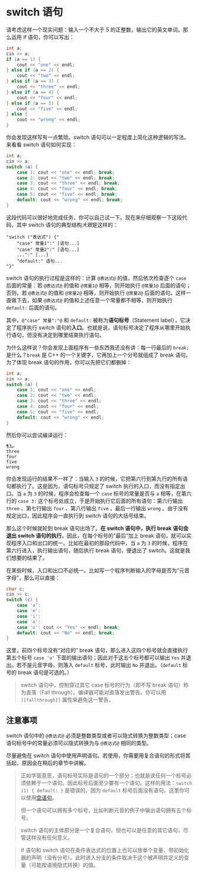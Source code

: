 # switch 语句

请考虑这样一个现实问题：输入一个不大于 5 的正整数，输出它的英文单词。那么运用 if 语句，你可以写出：
```cpp
int a;
cin >> a;
if (a == 1) {
    cout << "one" << endl;
} else if (a == 2) {
    cout << "two" << endl;
} else if (a == 3) {
    cout << "three" << endl;
} else if (a == 4) {
    cout << "four" << endl;
} else if (a == 5) {
    cout << "five" << endl;
} else {
    cout << "wrong" << endl;
}
```
你会发现这样写有一点繁琐。switch 语句可以一定程度上简化这种逻辑的写法。来看看 switch 语句如何实现：
```cpp
int a;
cin >> a;
switch (a) {
    case 1: cout << "one" << endl; break;
    case 2: cout << "two" << endl; break;
    case 3: cout << "three" << endl; break;
    case 4: cout << "four" << endl; break;
    case 5: cout << "five" << endl; break;
    default: cout << "wrong" << endl; break;
}
```
这段代码可以很好地完成任务，你可以自己试一下。现在来仔细观察一下这段代码，其中 switch 语句的典型结构*大致*是这样的：
```sdsc
"switch ("表达式") {"
    "case" 常量1":" [语句...]
    "case" 常量2":" [语句...]
    ...":" [...]
    "default:" 语句...
"}"
```
switch 语句的执行过程是这样的：计算 `@表达式@` 的值，然后依次检查逐个 `case` 后面的常量：若 `@表达式@` 的值和 `@常量1@` 相等，则开始执行 `@常量1@` 后面的语句；否则，若 `@表达式@` 的值和 `@常量2@` 相等，则开始执行 `@常量2@` 后面的语句。这样一直做下去，如果 `@表达式@` 的值和上述任意一个常量都不相等，则开始执行 `default:` 后面的语句。

其中，`@"case" 常量":"@` 和 `default:` 被称为**语句标号**（Statement label），它决定了程序执行 switch 语句的**入口**。也就是说，语句标号决定了程序从哪里开始执行语句，但没有决定到哪里结束执行语句。

为什么这样说？你会发现上面程序有一些东西我还没有讲：每一行最后的 `break;` 是什么？`break` 是 C++ 的一个关键字，它再加上一个分号就组成了 break 语句。为了体现 break 语句的作用，你可以先把它们都删掉：
```cpp
int a;
cin >> a;
switch (a) {
    case 1: cout << "one" << endl;
    case 2: cout << "two" << endl;
    case 3: cout << "three" << endl;
    case 4: cout << "four" << endl;
    case 5: cout << "five" << endl;
    default: cout << "wrong" << endl;
}
```
然后你可以尝试编译运行：
```io
¶3↵
three
four
five
wrong
```
你会发现运行的结果不一样了：当输入 `3` 的时候，它把第六行到第九行的所有语句都执行了。这是因为，语句标号只规定了 switch 执行的入口，而没有指定出口。当 `a` 为 `3` 的时候，程序会检查每一个 `case` 标号的常量是否与 `a` 相等，在第六行的 `case 3:` 这个标号处成立，于是开始执行它后面的所有语句：第六行输出 `three` 、第七行输出 `four` 、第八行输出 `five` ，最后一行输出 `wrong` 。由于没有规定出口，因此程序会一直执行到 switch 语句的大括号结束。

那么这个时候就轮到 break 语句出场了。**在 switch 语句中，执行 break 语句会退出 switch 语句的执行**。因此，在每个标号的“最后”加上 break 语句，就可以实现程序入口和出口的统一。比如在最初的那段代码中，当 `a` 为 `3` 的时候，程序在第六行进入，执行输出语句，随后执行 break 语句，便退出了 switch。这就是我们想要的结果了。

在某些时候，入口和出口不必统一。比如写一个程序判断输入的字母是否为“元音字母”，那么可以直接：
```cpp
char c;
cin >> c;
switch (c) {
    case 'a':
    case 'e':
    case 'i':
    case 'o':
    case 'u': cout << "Yes" << endl; break;
    default: cout << "No" << endl; break;
}
```
这里，前四个标号没有“对应的” break 语句，那么进入这四个标号就会直接执行第五个标号 `case 'u'` 下面的输出语句；因此对于这五个标号都可以输出 `Yes` 并退出。若不是元音字母，则落入 `default` 标号，此时输出 `No` 并退出。（`default` 标号的 break 语句是可选的。）

> switch 语句中，控制穿过其它 case 标号的行为（即不写 break 语句）称为直落（Fall through）。编译器可能对直落发出警告。你可以用 `[[fallthrough]]` 属性来避免这一警告。

## 注意事项

switch 语句中的 `@表达式@` 必须是整数类型或者可以隐式转换为整数类型；case 语句标号中的常量必须可以隐式转换为与 `@表达式@` 相同的类型。

尽量避免在 switch 语句中使用声明语句。若使用，你需要用复合语句的形式将其括起，原因会在稍后的章节中讲解。

> 正如字面意思，语句标号实际是语句的一个部分；也就是说任何一个标号必须依赖于一个语句。因此标号后面至少要有一个语句。这样的用法：`switch (1) { default: }` 是错误的，因为 `default` 标号后面没有语句。这里你可以使用[空语句](/ch02/part3/null_statement.md)。
>
> 但一个语句可以拥有多个标号，比如判断元音的例子中输出语句拥有五个标号。

> switch 语句的主体部分是一个复合语句，但也可以是任意的其它语句，尽管这样没有任何意义。

> if 语句和 switch 语句在条件表达式的位置上也可以放单个变量、带初始化器的声明（没有分号）。此时进入分支的条件取决于这个被声明并定义的变量（可能按语境隐式转换）的值。

